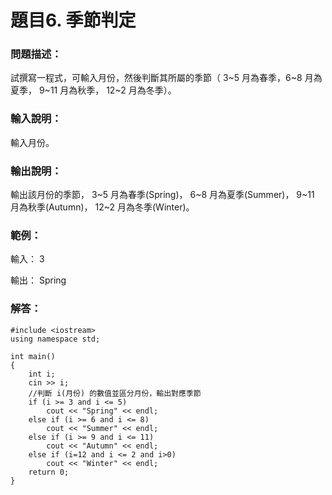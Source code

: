 # 題目6. 季節判定
### 問題描述：
試撰寫一程式，可輸入月份，然後判斷其所屬的季節（ 3~5 月為春季，6~8 月為夏季， 9~11 月為秋季， 12~2 月為冬季）。

### 輸入說明：
輸入月份。

### 輸出說明：
輸出該月份的季節， 3~5 月為春季(Spring)， 6~8 月為夏季(Summer)， 9~11 月為秋季(Autumn)， 12~2 月為冬季(Winter)。

### 範例：
輸入：
3

輸出：
Spring

### 解答：
```
#include <iostream>
using namespace std;

int main()
{
	int i;
	cin >> i;
	//判斷 i(月份) 的數值並區分月份，輸出對應季節
	if (i >= 3 and i <= 5)
		cout << "Spring" << endl;
	else if (i >= 6 and i <= 8)
		cout << "Summer" << endl;
	else if (i >= 9 and i <= 11)
		cout << "Autumn" << endl;
	else if (i=12 and i <= 2 and i>0)
		cout << "Winter" << endl;
	return 0;
}
```
